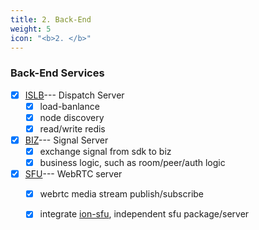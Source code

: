 ```yaml
---
title: 2. Back-End
weight: 5
icon: "<b>2. </b>"
---
```


### Back-End Services
  - [x] [ISLB](https://github.com/pion/ion/tree/master/cmd/islb)--- Dispatch Server
    - [x] load-banlance
    - [x] node discovery
    - [x] read/write redis
  - [x] [BIZ](https://github.com/pion/ion/tree/master/cmd/signal)--- Signal Server
    - [x] exchange signal from sdk to biz
    - [x] business logic, such as room/peer/auth logic
  - [x] [SFU](https://github.com/pion/ion/tree/master/cmd/sfu)--- WebRTC server
    - [x] webrtc media stream publish/subscribe
    - [x] integrate [ion-sfu](https://github.com/pion/ion-sfu), independent sfu package/server

